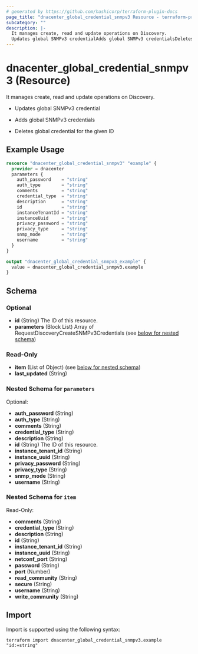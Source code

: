 ```yaml
---
# generated by https://github.com/hashicorp/terraform-plugin-docs
page_title: "dnacenter_global_credential_snmpv3 Resource - terraform-provider-dnacenter"
subcategory: ""
description: |-
  It manages create, read and update operations on Discovery.
  Updates global SNMPv3 credentialAdds global SNMPv3 credentialsDeletes global credential for the given ID
---
```


# dnacenter_global_credential_snmpv3 (Resource)

It manages create, read and update operations on Discovery.

- Updates global SNMPv3 credential

- Adds global SNMPv3 credentials

- Deletes global credential for the given ID

## Example Usage

```terraform
resource "dnacenter_global_credential_snmpv3" "example" {
  provider = dnacenter
  parameters {
    auth_password    = "string"
    auth_type        = "string"
    comments         = "string"
    credential_type  = "string"
    description      = "string"
    id               = "string"
    instanceTenantId = "string"
    instanceUuid     = "string"
    privacy_password = "string"
    privacy_type     = "string"
    snmp_mode        = "string"
    username         = "string"
  }
}

output "dnacenter_global_credential_snmpv3_example" {
  value = dnacenter_global_credential_snmpv3.example
}
```

<!-- schema generated by tfplugindocs -->
## Schema

### Optional

- **id** (String) The ID of this resource.
- **parameters** (Block List) Array of RequestDiscoveryCreateSNMPv3Credentials (see [below for nested schema](#nestedblock--parameters))

### Read-Only

- **item** (List of Object) (see [below for nested schema](#nestedatt--item))
- **last_updated** (String)

<a id="nestedblock--parameters"></a>
### Nested Schema for `parameters`

Optional:

- **auth_password** (String)
- **auth_type** (String)
- **comments** (String)
- **credential_type** (String)
- **description** (String)
- **id** (String) The ID of this resource.
- **instance_tenant_id** (String)
- **instance_uuid** (String)
- **privacy_password** (String)
- **privacy_type** (String)
- **snmp_mode** (String)
- **username** (String)


<a id="nestedatt--item"></a>
### Nested Schema for `item`

Read-Only:

- **comments** (String)
- **credential_type** (String)
- **description** (String)
- **id** (String)
- **instance_tenant_id** (String)
- **instance_uuid** (String)
- **netconf_port** (String)
- **password** (String)
- **port** (Number)
- **read_community** (String)
- **secure** (String)
- **username** (String)
- **write_community** (String)

## Import

Import is supported using the following syntax:

```shell
terraform import dnacenter_global_credential_snmpv3.example "id:=string"
```
